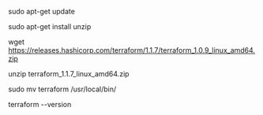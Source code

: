 sudo apt-get update

sudo apt-get install unzip

wget https://releases.hashicorp.com/terraform/1.1.7/terraform_1.0.9_linux_amd64.zip

unzip terraform_1.1.7_linux_amd64.zip

sudo mv terraform /usr/local/bin/

terraform --version

